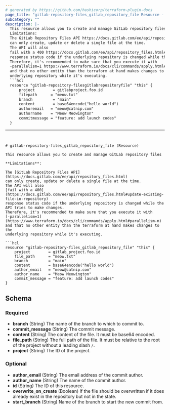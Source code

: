 ```yaml
---
# generated by https://github.com/hashicorp/terraform-plugin-docs
page_title: "gitlab-repository-files_gitlab_repository_file Resource - terraform-provider-gitlab-repository-files"
subcategory: ""
description: |-
  This resource allows you to create and manage GitLab repository files
  Limitations:
  The GitLab Repository Files API https://docs.gitlab.com/ee/api/repository_files.html
  can only create, update or delete a single file at the time.
  The API will also
  fail with a 400 https://docs.gitlab.com/ee/api/repository_files.html#update-existing-file-in-repository
  response status code if the underlying repository is changed while the API tries to make changes.
  Therefore, it's recommended to make sure that you execute it with
  -parallelism=1 https://www.terraform.io/docs/cli/commands/apply.html#parallelism-n
  and that no other entity than the terraform at hand makes changes to the
  underlying repository while it's executing.
  ```hcl
  resource "gitlab-repository-filesgitlabrepositoryfile" "this" {
      project        = gitlabproject.foo.id
      filepath      = "meow.txt"
      branch         = "main"
      content        = base64encode("hello world")
      authoremail   = "meow@catnip.com"
      authorname    = "Meow Meowington"
      commitmessage = "feature: add launch codes"
  }
  ```
---
```


# gitlab-repository-files_gitlab_repository_file (Resource)

This resource allows you to create and manage GitLab repository files

**Limitations**:

The [GitLab Repository Files API](https://docs.gitlab.com/ee/api/repository_files.html)
can only create, update or delete a single file at the time.
The API will also
[fail with a 400](https://docs.gitlab.com/ee/api/repository_files.html#update-existing-file-in-repository)
response status code if the underlying repository is changed while the API tries to make changes.
Therefore, it's recommended to make sure that you execute it with
[-parallelism=1](https://www.terraform.io/docs/cli/commands/apply.html#parallelism-n)
and that no other entity than the terraform at hand makes changes to the
underlying repository while it's executing.

```hcl
resource "gitlab-repository-files_gitlab_repository_file" "this" {
	project        = gitlab_project.foo.id
	file_path      = "meow.txt"
	branch         = "main"
	content        = base64encode("hello world")
	author_email   = "meow@catnip.com"
	author_name    = "Meow Meowington"
	commit_message = "feature: add launch codes"
}

```



<!-- schema generated by tfplugindocs -->
## Schema

### Required

- **branch** (String) The name of the branch to which to commit to.
- **commit_message** (String) The commit message.
- **content** (String) The content of the file. It must be base64 encoded.
- **file_path** (String) The full path of the file. It must be relative to the root of the project without a leading slash `/`.
- **project** (String) The ID of the project.

### Optional

- **author_email** (String) The email address of the commit author.
- **author_name** (String) The name of the commit author.
- **id** (String) The ID of this resource.
- **overwrite_on_create** (Boolean) If the file should be overwritten if it does already exist in the repository but not in the state.
- **start_branch** (String) Name of the branch to start the new commit from.


